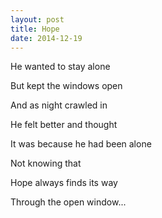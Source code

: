 ```yaml
---
layout: post
title: Hope
date: 2014-12-19
---
```

He wanted to stay alone

But kept the windows open

And as night crawled in

He felt better and thought

It was because he had been alone

Not knowing that

Hope always finds its way

Through the open window...
